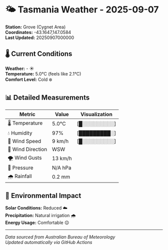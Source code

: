 # 🌤️ Tasmania Weather - 2025-09-07

**Station:** Grove (Cygnet Area)  
**Coordinates:** -43.1647,147.0584  
**Last Updated:** 20250907000000

## 🌡️ Current Conditions

**Weather:** - ☀️  
**Temperature:** 5.0°C (feels like 2.1°C)  
**Comfort Level:** Cold ❄️

## 📊 Detailed Measurements

| Metric | Value | Visualization |
|--------|-------|---------------|
| 🌡️ Temperature | 5.0°C | [█░░░░░░░░░] |
| 💧 Humidity | 97% | [█████████░] |
| 💨 Wind Speed | 9 km/h | [█░░░░░░░░░] |
| 🧭 Wind Direction | WSW | |
| 🌪️ Wind Gusts | 13 km/h | |
| 🔽 Pressure | N/A hPa | |
| 🌧️ Rainfall | 0.2 mm | |

## 🌱 Environmental Impact

**Solar Conditions:** Reduced ☁️  
**Precipitation:** Natural irrigation 🌧️  
**Energy Usage:** Comfortable 😌

---
*Data sourced from Australian Bureau of Meteorology*  
*Updated automatically via GitHub Actions*

